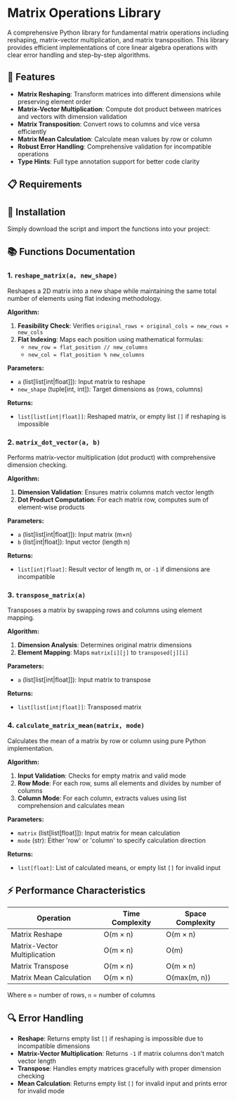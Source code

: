 # Matrix Operations Library

A comprehensive Python library for fundamental matrix operations including reshaping, matrix-vector multiplication, and matrix transposition. This library provides efficient implementations of core linear algebra operations with clear error handling and step-by-step algorithms.

## 🚀 Features

- **Matrix Reshaping**: Transform matrices into different dimensions while preserving element order
- **Matrix-Vector Multiplication**: Compute dot product between matrices and vectors with dimension validation
- **Matrix Transposition**: Convert rows to columns and vice versa efficiently
- **Matrix Mean Calculation**: Calculate mean values by row or column
- **Robust Error Handling**: Comprehensive validation for incompatible operations
- **Type Hints**: Full type annotation support for better code clarity

## 📋 Requirements


## 🔧 Installation

Simply download the script and import the functions into your project:


## 📚 Functions Documentation

### 1. `reshape_matrix(a, new_shape)`

Reshapes a 2D matrix into a new shape while maintaining the same total number of elements using flat indexing methodology.

**Algorithm:**
1. **Feasibility Check**: Verifies `original_rows × original_cols = new_rows × new_cols`
2. **Flat Indexing**: Maps each position using mathematical formulas:
   - `new_row = flat_position // new_columns`
   - `new_col = flat_position % new_columns`

**Parameters:**
- `a` (list[list[int|float]]): Input matrix to reshape
- `new_shape` (tuple[int, int]): Target dimensions as (rows, columns)

**Returns:**
- `list[list[int|float]]`: Reshaped matrix, or empty list `[]` if reshaping is impossible


### 2. `matrix_dot_vector(a, b)`

Performs matrix-vector multiplication (dot product) with comprehensive dimension checking.

**Algorithm:**
1. **Dimension Validation**: Ensures matrix columns match vector length
2. **Dot Product Computation**: For each matrix row, computes sum of element-wise products

**Parameters:**
- `a` (list[list[int|float]]): Input matrix (m×n)
- `b` (list[int|float]): Input vector (length n)

**Returns:**
- `list[int|float]`: Result vector of length m, or `-1` if dimensions are incompatible


### 3. `transpose_matrix(a)`

Transposes a matrix by swapping rows and columns using element mapping.

**Algorithm:**
1. **Dimension Analysis**: Determines original matrix dimensions
2. **Element Mapping**: Maps `matrix[i][j]` to `transposed[j][i]`

**Parameters:**
- `a` (list[list[int|float]]): Input matrix to transpose

**Returns:**
- `list[list[int|float]]`: Transposed matrix

### 4. `calculate_matrix_mean(matrix, mode)`

Calculates the mean of a matrix by row or column using pure Python implementation.

**Algorithm:**
1. **Input Validation**: Checks for empty matrix and valid mode
2. **Row Mode**: For each row, sums all elements and divides by number of columns
3. **Column Mode**: For each column, extracts values using list comprehension and calculates mean

**Parameters:**
- `matrix` (list[list[float]]): Input matrix for mean calculation
- `mode` (str): Either 'row' or 'column' to specify calculation direction

**Returns:**
- `list[float]`: List of calculated means, or empty list `[]` for invalid input


## ⚡ Performance Characteristics

| **Operation** | **Time Complexity** | **Space Complexity** |
|---------------|-------------------|-------------------|
| Matrix Reshape | O(m × n) | O(m × n) |
| Matrix-Vector Multiplication | O(m × n) | O(m) |
| Matrix Transpose | O(m × n) | O(m × n) |
| Matrix Mean Calculation | O(m × n) | O(max(m, n)) |

Where `m` = number of rows, `n` = number of columns

## 🔍 Error Handling

- **Reshape**: Returns empty list `[]` if reshaping is impossible due to incompatible dimensions
- **Matrix-Vector Multiplication**: Returns `-1` if matrix columns don't match vector length
- **Transpose**: Handles empty matrices gracefully with proper dimension checking
- **Mean Calculation**: Returns empty list `[]` for invalid input and prints error for invalid mode



